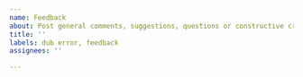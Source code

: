 ```yaml
---
name: Feedback
about: Post general comments, suggestions, questions or constructive criticism
title: ''
labels: dub error, feedback
assignees: ''

---
```



